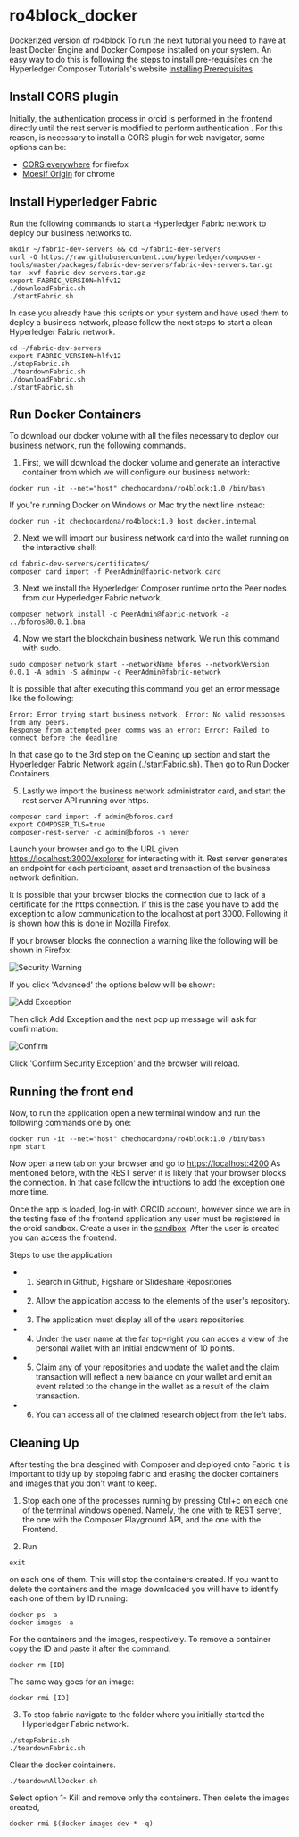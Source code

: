 # ro4block_docker
Dockerized version of ro4block
To run the next tutorial you need to have at least Docker Engine and Docker Compose installed on your system. An easy way to do this is following the steps to install pre-requisites on the Hyperledger Composer Tutorials's website [Installing Prerequisites](https://hyperledger.github.io/composer/latest/installing/installing-prereqs.html)

## Install CORS plugin

Initially, the authentication process in orcid is performed in the frontend directly until the rest server is modified to perform authentication . For this reason, is necessary to install a CORS plugin for web navigator, some options can be:

* [CORS everywhere](https://addons.mozilla.org/es/firefox/addon/cors-everywhere/) for firefox
* [Moesif Origin](https://chrome.google.com/webstore/detail/moesif-origin-cors-change/digfbfaphojjndkpccljibejjbppifbc) for chrome

## Install Hyperledger Fabric

Run the following commands to start a Hyperledger Fabric network to deploy our business networks to.
`````
mkdir ~/fabric-dev-servers && cd ~/fabric-dev-servers
curl -O https://raw.githubusercontent.com/hyperledger/composer-tools/master/packages/fabric-dev-servers/fabric-dev-servers.tar.gz
tar -xvf fabric-dev-servers.tar.gz
export FABRIC_VERSION=hlfv12
./downloadFabric.sh
./startFabric.sh
`````
In case you already have this scripts on your system and have used them to deploy a business network, please follow the next steps to start a clean Hyperledger Fabric network.
`````
cd ~/fabric-dev-servers
export FABRIC_VERSION=hlfv12
./stopFabric.sh
./teardownFabric.sh
./downloadFabric.sh
./startFabric.sh
`````

## Run Docker Containers

To download our docker volume with all the files necessary to deploy our business network, run the following commands.
1. First, we will download the docker volume and generate an interactive container from which we will configure our business network:
`````
docker run -it --net="host" chechocardona/ro4block:1.0 /bin/bash
`````
If you're running Docker on Windows or Mac try the next line instead:
`````
docker run -it chechocardona/ro4block:1.0 host.docker.internal
`````
2. Next we will import our business network card into the wallet running on the interactive shell:
`````
cd fabric-dev-servers/certificates/
composer card import -f PeerAdmin@fabric-network.card
`````
3. Next we install the Hyperledger Composer runtime onto the Peer nodes from our Hyperledger Fabric network. 
`````
composer network install -c PeerAdmin@fabric-network -a ../bforos@0.0.1.bna
`````
4. Now we start the blockchain business network. We run this command with sudo. 
`````
sudo composer network start --networkName bforos --networkVersion 0.0.1 -A admin -S adminpw -c PeerAdmin@fabric-network
`````
   It is possible that after executing this command you get an error message like the following:
   ```
   Error: Error trying start business network. Error: No valid responses from any peers.
   Response from attempted peer comms was an error: Error: Failed to connect before the deadline
   ```
   In that case go to the 3rd step on the Cleaning up section and start the Hyperledger Fabric Network again (./startFabric.sh). Then go to Run Docker Containers.

5. Lastly we import the business network administrator card, and start the rest server API running over https.
`````
composer card import -f admin@bforos.card
export COMPOSER_TLS=true
composer-rest-server -c admin@bforos -n never
`````
Launch your browser and go to the URL given [https://localhost:3000/explorer](https://localhost:3000/explorer) for interacting with it. Rest server generates an endpoint for each participant, asset and transaction of the business network definition.

It is possible that your browser blocks the connection due to lack of a certificate for the https connection. If this is the case you have to add the exception to allow communication to the localhost at port 3000. Following it is shown how this is done in Mozilla Firefox.

If your browser blocks the connection a warning like the following will be shown in Firefox:

![Security Warning](pictures/NotSecureConnection.png?raw=true "Not Secure")

If you click 'Advanced' the options below will be shown:

![Add Exception](pictures/AddException.png?raw=true "Add Exception")

Then click Add Exception and the next pop up message will ask for confirmation:

![Confirm](pictures/Confirm.png?raw=true "Confirm")

Click 'Confirm Security Exception' and the browser will reload.

## Running the front end
Now, to run the application open a new terminal window and run the following commands one by one:
`````
docker run -it --net="host" chechocardona/ro4block:1.0 /bin/bash
npm start
`````
Now open a new tab on your browser and go to [https://localhost:4200](https://localhost:4200)
As mentioned before, with the REST server it is likely that your browser blocks the connection. In that case follow the intructions to add the exception one more time.

Once the app is loaded, log-in with ORCID account, however since we are in the testing fase of the frontend application any user must be registered in the orcid sandbox. Create a user in the [sandbox](https://sandbox.orcid.org/). After the user is created you can access the frontend. 

Steps to use the application
* 1. Search in Github, Figshare or Slideshare Repositories
* 2. Allow the application access to the elements of the user's repository.
* 3. The application must display all of the users repositories.
* 4. Under the user name at the far top-right you can acces a view of the personal wallet with an initial endowment of 10 points.
* 5. Claim any of your repositories and update the wallet and the claim transaction will reflect a new balance on your wallet and emit an event related to the change in the wallet as a result of the claim transaction. 
* 6. You can access all of the claimed research object from the left tabs.

## Cleaning Up
After testing the bna desgined with Composer and deployed onto Fabric it is important to tidy up by stopping fabric and erasing  the docker containers and images that you don't want to keep. 

1. Stop each one of the processes running by pressing Ctrl+c on each one of the terminal windows opened. Namely, the one with te REST server, the one with the Composer Playground API, and the one with the Frontend.

2. Run
`````
exit
`````
on each one of them. This will stop the containers created. If you want to delete the containers and the image downloaded you will have to identify each one of them by ID running:
`````
docker ps -a
docker images -a
`````
For the containers and the images, respectively. To remove a container copy the ID and paste it after the command:
`````
docker rm [ID]
`````
The same way goes for an image:
`````
docker rmi [ID]
`````

3. To stop fabric navigate to the folder where you initially started the Hyperledger Fabric network.
`````
./stopFabric.sh
./teardownFabric.sh
`````
Clear the docker cointainers.

`````
./teardownAllDocker.sh
`````
Select option 1- Kill and remove only the containers. Then delete the images created, 
`````
docker rmi $(docker images dev-* -q)
`````
